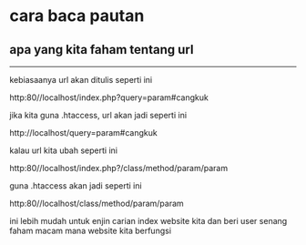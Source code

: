 # cara baca pautan

## apa yang kita faham tentang url
___
kebiasaanya url akan ditulis seperti ini

http:80//localhost/index.php?query=param#cangkuk

jika kita guna .htaccess, url akan jadi seperti ini 

http://localhost/query=param#cangkuk

kalau url kita ubah seperti ini

http:80//localhost/index.php?/class/method/param/param

guna .htaccess akan jadi seperti ini

http:80//localhost/class/method/param/param

ini lebih mudah untuk enjin carian index website kita dan beri user senang faham macam mana website kita berfungsi
